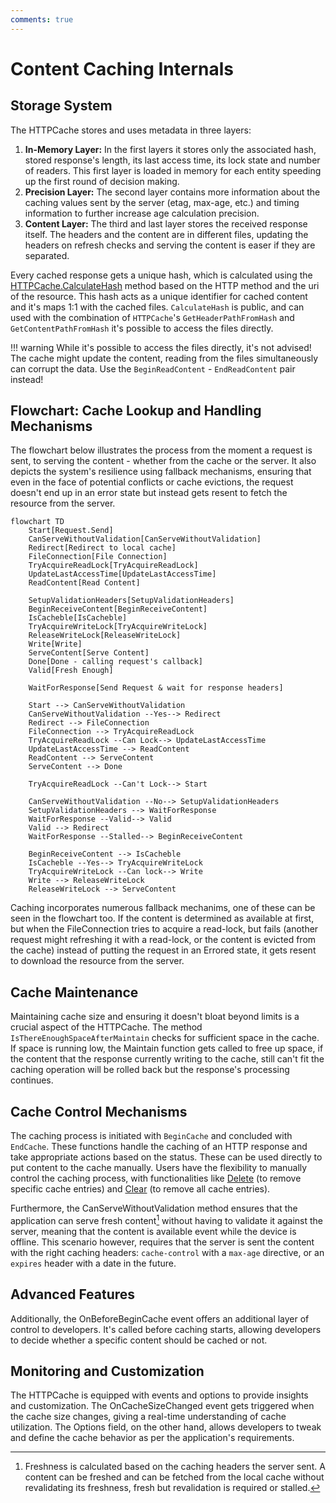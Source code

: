 ```yaml
---
comments: true
---
```


# Content Caching Internals

## Storage System

The HTTPCache stores and uses metadata in three layers:

1. **In-Memory Layer:** In the first layers it stores only the associated hash, stored response's length, its last access time, its lock state and number of readers. This first layer is loaded in memory for each entity speeding up the first round of decision making.
2. **Precision Layer:** The second layer contains more information about the caching values sent by the server (etag, max-age, etc.) and timing information to further increase age calculation precision.
3. **Content Layer:** The third and last layer stores the received response itself. The headers and the content are in different files, updating the headers on refresh checks and serving the content is easer if they are separated.

Every cached response gets a unique hash, which is calculated using the [HTTPCache.CalculateHash](../api-reference/Caching/HTTPCache.md#calculatehash) method based on the HTTP method and the uri of the resource.
This hash acts as a unique identifier for cached content and it's maps 1:1 with the cached files. 
`CalculateHash` is public, and can used with the combination of `HTTPCache`'s `GetHeaderPathFromHash` and `GetContentPathFromHash` it's possible to access the files directly.

!!! warning 
    While it's possible to access the files directly, it's not advised!
    The cache might update the content, reading from the files simultaneously can corrupt the data.
    Use the `BeginReadContent` - `EndReadContent` pair instead!

## Flowchart: Cache Lookup and Handling Mechanisms

The flowchart below illustrates the process from the moment a request is sent, to serving the content - whether from the cache or the server. 
It also depicts the system's resilience using fallback mechanisms, ensuring that even in the face of potential conflicts or cache evictions, 
the request doesn't end up in an error state but instead gets resent to fetch the resource from the server.

```mermaid
flowchart TD
    Start[Request.Send]
    CanServeWithoutValidation[CanServeWithoutValidation]
    Redirect[Redirect to local cache]
    FileConnection[File Connection]
    TryAcquireReadLock[TryAcquireReadLock]
    UpdateLastAccessTime[UpdateLastAccessTime]
    ReadContent[Read Content]
    
    SetupValidationHeaders[SetupValidationHeaders]
    BeginReceiveContent[BeginReceiveContent]
    IsCacheble[IsCacheble]
    TryAcquireWriteLock[TryAcquireWriteLock]
    ReleaseWriteLock[ReleaseWriteLock]
    Write[Write]
    ServeContent[Serve Content]
    Done[Done - calling request's callback]
    Valid[Fresh Enough]
    
    WaitForResponse[Send Request & wait for response headers]

    Start --> CanServeWithoutValidation
    CanServeWithoutValidation --Yes--> Redirect
    Redirect --> FileConnection
    FileConnection --> TryAcquireReadLock
    TryAcquireReadLock --Can Lock--> UpdateLastAccessTime
    UpdateLastAccessTime --> ReadContent 
    ReadContent --> ServeContent
    ServeContent --> Done

    TryAcquireReadLock --Can't Lock--> Start

    CanServeWithoutValidation --No--> SetupValidationHeaders
    SetupValidationHeaders --> WaitForResponse
    WaitForResponse --Valid--> Valid
    Valid --> Redirect
    WaitForResponse --Stalled--> BeginReceiveContent

    BeginReceiveContent --> IsCacheble
    IsCacheble --Yes--> TryAcquireWriteLock
    TryAcquireWriteLock --Can lock--> Write
    Write --> ReleaseWriteLock
    ReleaseWriteLock --> ServeContent
```

Caching incorporates numerous fallback mechanims, one of these can be seen in the flowchart too. If the content is determined as available at first, but when the FileConnection tries to acquire a read-lock, but fails (another request might refreshing it with a read-lock, or the content is evicted from the cache) instead of putting the request in an Errored state, it gets resent to download the resource from the server.

## Cache Maintenance

Maintaining cache size and ensuring it doesn't bloat beyond limits is a crucial aspect of the HTTPCache. 
The method `IsThereEnoughSpaceAfterMaintain` checks for sufficient space in the cache. 
If space is running low, the Maintain function gets called to free up space, if the content that the response currently writing to the cache, still can't fit the caching operation will be rolled back but the response's processing continues.

## Cache Control Mechanisms

The caching process is initiated with `BeginCache` and concluded with `EndCache`. These functions handle the caching of an HTTP response and take appropriate actions based on the status. 
These can be used directly to put content to the cache manually.
Users have the flexibility to manually control the caching process, with functionalities like [Delete](../api-reference/Caching/HTTPCache.md#delete) (to remove specific cache entries) and [Clear](../api-reference/Caching/HTTPCache.md#clear) (to remove all cache entries).

Furthermore, the CanServeWithoutValidation method ensures that the application can serve fresh content[^1] without having to validate it against the server, meaning that the content is available event while the device is offline.
This scenario however, requires that the server is sent the content with the right caching headers: `cache-control` with a `max-age` directive, or an `expires` header with a date in the future.

## Advanced Features

Additionally, the OnBeforeBeginCache event offers an additional layer of control to developers. 
It's called before caching starts, allowing developers to decide whether a specific content should be cached or not.

## Monitoring and Customization

The HTTPCache is equipped with events and options to provide insights and customization. 
The OnCacheSizeChanged event gets triggered when the cache size changes, giving a real-time understanding of cache utilization. 
The Options field, on the other hand, allows developers to tweak and define the cache behavior as per the application's requirements.

[^1]: Freshness is calculated based on the caching headers the server sent. A content can be freshed and can be fetched from the local cache without revalidating its freshness, fresh but revalidation is required or stalled.